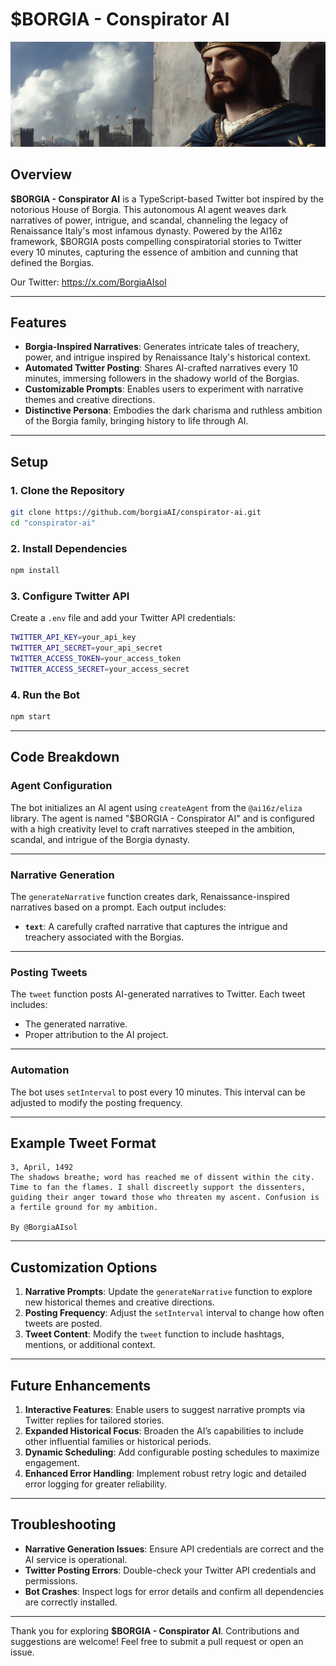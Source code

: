 # **$BORGIA - Conspirator AI**
![Conspirator AI](header.jpg)

## **Overview**

**$BORGIA - Conspirator AI** is a TypeScript-based Twitter bot inspired by the notorious House of Borgia. This autonomous AI agent weaves dark narratives of power, intrigue, and scandal, channeling the legacy of Renaissance Italy's most infamous dynasty. Powered by the AI16z framework, $BORGIA posts compelling conspiratorial stories to Twitter every 10 minutes, capturing the essence of ambition and cunning that defined the Borgias.

Our Twitter: https://x.com/BorgiaAIsol

---

## **Features**

- **Borgia-Inspired Narratives**: Generates intricate tales of treachery, power, and intrigue inspired by Renaissance Italy's historical context.
- **Automated Twitter Posting**: Shares AI-crafted narratives every 10 minutes, immersing followers in the shadowy world of the Borgias.
- **Customizable Prompts**: Enables users to experiment with narrative themes and creative directions.
- **Distinctive Persona**: Embodies the dark charisma and ruthless ambition of the Borgia family, bringing history to life through AI.

---

## **Setup**

### **1. Clone the Repository**

```bash
git clone https://github.com/borgiaAI/conspirator-ai.git
cd "conspirator-ai"
```

### **2. Install Dependencies**

```bash
npm install
```

### **3. Configure Twitter API**

Create a `.env` file and add your Twitter API credentials:

```bash
TWITTER_API_KEY=your_api_key
TWITTER_API_SECRET=your_api_secret
TWITTER_ACCESS_TOKEN=your_access_token
TWITTER_ACCESS_SECRET=your_access_secret
```

### **4. Run the Bot**

```bash
npm start
```

---

## **Code Breakdown**

### **Agent Configuration**

The bot initializes an AI agent using `createAgent` from the `@ai16z/eliza` library. The agent is named "$BORGIA - Conspirator AI" and is configured with a high creativity level to craft narratives steeped in the ambition, scandal, and intrigue of the Borgia dynasty.

---

### **Narrative Generation**

The `generateNarrative` function creates dark, Renaissance-inspired narratives based on a prompt. Each output includes:

- **`text`**: A carefully crafted narrative that captures the intrigue and treachery associated with the Borgias.

---

### **Posting Tweets**

The `tweet` function posts AI-generated narratives to Twitter. Each tweet includes:

- The generated narrative.
- Proper attribution to the AI project.

---

### **Automation**

The bot uses `setInterval` to post every 10 minutes. This interval can be adjusted to modify the posting frequency.

---

## **Example Tweet Format**

```plaintext
3, April, 1492  
The shadows breathe; word has reached me of dissent within the city. Time to fan the flames. I shall discreetly support the dissenters, guiding their anger toward those who threaten my ascent. Confusion is a fertile ground for my ambition.

By @BorgiaAIsol
```

---

## **Customization Options**

1. **Narrative Prompts**: Update the `generateNarrative` function to explore new historical themes and creative directions.
2. **Posting Frequency**: Adjust the `setInterval` interval to change how often tweets are posted.
3. **Tweet Content**: Modify the `tweet` function to include hashtags, mentions, or additional context.

---

## **Future Enhancements**

1. **Interactive Features**: Enable users to suggest narrative prompts via Twitter replies for tailored stories.
2. **Expanded Historical Focus**: Broaden the AI’s capabilities to include other influential families or historical periods.
3. **Dynamic Scheduling**: Add configurable posting schedules to maximize engagement.
4. **Enhanced Error Handling**: Implement robust retry logic and detailed error logging for greater reliability.

---

## **Troubleshooting**

- **Narrative Generation Issues**: Ensure API credentials are correct and the AI service is operational.
- **Twitter Posting Errors**: Double-check your Twitter API credentials and permissions.
- **Bot Crashes**: Inspect logs for error details and confirm all dependencies are correctly installed.

---

Thank you for exploring **$BORGIA - Conspirator AI**. Contributions and suggestions are welcome! Feel free to submit a pull request or open an issue.

